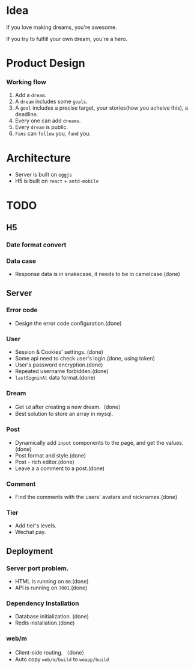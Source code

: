 # Idea

If you love making dreams, you're awesome.

If you try to fulfill your own dream, you're a hero. 



# Product Design

### Working flow
1. Add a `dream`.
2. A `dream` includes some `goals`.
3. A `goal` includes a precise target, your stories(how you acheive this), a deadline.
4. Every one can add `dreams`.
5. Every `dream` is public.
6. `Fans` can `follow` you, `fund` you.


# Architecture
* Server is built on `eggjs`
* H5 is built on `react` + `antd-mobile`

# TODO

## H5

### Date format convert

### Data case
* Response data is in snakecase, it needs to be in camelcase.(done)

## Server

### Error code
* Design the error code configuration.(done)

### User
* Session & Cookies' settings. (done)
* Some api need to check user's login.(done, using token)
* User's password encryption.(done)
* Repeated username forbidden.(done)
* `lastSigninAt` data format.(done)

### Dream
* Get `id` after creating a new dream.（done）
* Best solution to store an array in mysql.

### Post
* Dynamically add `input` components to the page, and get the values.(done)
* Post format and style.(done)
* Post - rich editor.(done)
* Leave a a comment to a post.(done)


### Comment
* Find the comments with the users' avatars and nicknames.(done)

### Tier
* Add tier's levels.
* Wechat pay.

## Deployment

### Server port problem.
* HTML is running on `80`.(done)
* API is running on `7001`.(done)

### Dependency Installation
* Database initialization. (done)
* Redis installation.(done)

### web/m 
* Client-side routing. （done）
* Auto copy `web/m/build` to `weapp/build`